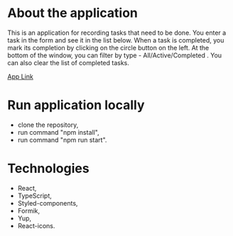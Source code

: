 # About the application

This is an application for recording tasks that need to be done. You enter a task in the form and see it in the list below. When a task is completed, you mark its completion by clicking on the circle button on the left. At the bottom of the window, you can filter by type - All/Active/Completed . You can also clear the list of completed tasks.

[App Link](https://kristuwa.github.io/todos/)

# Run application locally

- clone the repository,
- run command "npm install",
- run command "npm run start".

# Technologies

- React,
- TypeScript,
- Styled-components,
- Formik,
- Yup,
- React-icons.
